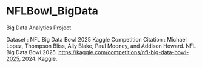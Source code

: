 # NFLBowl_BigData

Big Data Analytics Project

Dataset : NFL Big Data Bowl 2025 Kaggle Competition
Citation : Michael Lopez, Thompson Bliss, Ally Blake, Paul Mooney, and Addison Howard. NFL Big Data Bowl 2025. https://kaggle.com/competitions/nfl-big-data-bowl-2025, 2024. Kaggle.
